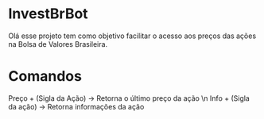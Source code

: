 # InvestBrBot #
Olá esse projeto tem como objetivo facilitar o acesso aos preços das ações na Bolsa de Valores Brasileira.

# Comandos #

Preço + (Sigla da Ação) -> Retorna o último preço da ação \n
Info + (Sigla da ação) -> Retorna informações da ação
